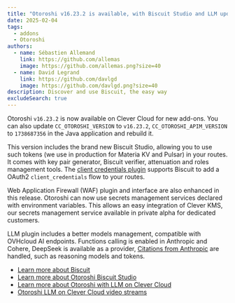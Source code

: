 ```yaml
---
title: "Otoroshi v16.23.2 is available, with Biscuit Studio and LLM updates"
date: 2025-02-04
tags:
  - addons
  - Otoroshi
authors:
  - name: Sébastien Allemand
    link: https://github.com/allemas
    image: https://github.com/allemas.png?size=40
  - name: David Legrand
    link: https://github.com/davlgd
    image: https://github.com/davlgd.png?size=40
description: Discover and use Biscuit, the easy way
excludeSearch: true
---
```


Otoroshi `v16.23.2` is now available on Clever Cloud for new add-ons. You can also update `CC_OTOROSHI_VERSION` to `v16.23.2`, `CC_OTOROSHI_APIM_VERSION` to `1738687356` in the Java application and rebuild it.

This version includes the brand new Biscuit Studio, allowing you to use such tokens (we use in production for Materia KV and Pulsar) in your routes. It comes with key pair generator, Biscuit verifier, attenuation and roles management tools. The [client credentials plugin](https://cloud-apim.github.io/otoroshi-biscuit-studio/docs/plugins/clientcredentials) supports Biscuit to add a OAuth2 `client_credentials` flow to your routes.

Web Application Firewall (WAF) plugin and interface are also enhanced in this release. Otoroshi can now use secrets management services declared with environment variables. This allows an easy integration of Clever KMS, our secrets management service available in private alpha for dedicated customers.

LLM plugin includes a better models management, compatible with OVHcloud AI endpoints. Functions calling is enabled in Anthropic and Cohere, DeepSeek is available as a provider, [Citations from Anthropic](https://docs.anthropic.com/en/docs/build-with-claude/citations) are handled, such as reasoning models and tokens.

- [Learn more about Biscuit](https://doc.biscuitsec.org/home)
- [Learn more about Otoroshi Biscuit Studio](https://cloud-apim.github.io/otoroshi-biscuit-studio/docs/overview)
- [Learn more about Otoroshi with LLM on Clever Cloud](/developers/doc/addons/otoroshi/)
- [Otoroshi LLM on Clever Cloud video streams](https://www.youtube.com/@Clevercloud-platform/search?query=Otoroshi)
